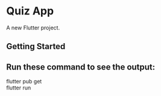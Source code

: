 # Quiz App

A new Flutter project.

## Getting Started

## Run these command to see the output:
flutter pub get <br>
flutter run
